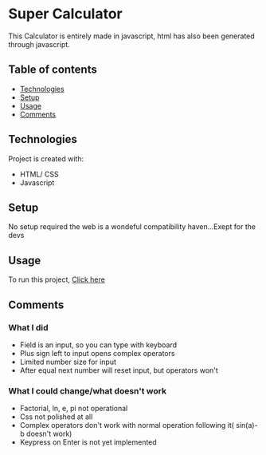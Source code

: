 # Super Calculator

This Calculator is entirely made in javascript, html has also been generated through javascript. 

## Table of contents
  - [Technologies](#technologies)
  - [Setup](#setup)
  - [Usage](#usage)
  - [Comments](#comments)

	
## Technologies
Project is created with:
* HTML/ CSS
* Javascript
	
## Setup
No setup required the web is a wondeful compatibility haven...Exept for the devs

## Usage
To run this project, [Click here](https://daniel-makram.github.io/Calculator/)

## Comments
### What I did
- Field is an input, so you can type with keyboard
- Plus sign left to input opens complex operators
- Limited number size for input
- After equal next number will reset input, but operators won't
### What I could change/what doesn't work
- Factorial, ln, e, pi not operational
- Css not polished at all
- Complex operators don't work with normal operation following it( sin(a)-b doesn't work)
- Keypress on Enter is not yet implemented




